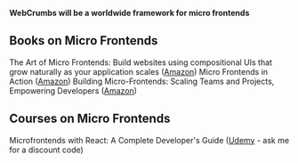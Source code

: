 **WebCrumbs will be a worldwide framework for micro frontends**

## Books on Micro Frontends
The Art of Micro Frontends: Build websites using compositional UIs that grow naturally as your application scales ([Amazon]([url](https://a.co/d/8VL2h1b)))
Micro Frontends in Action ([Amazon]([url](https://a.co/d/dFPzm0p)))
Building Micro-Frontends: Scaling Teams and Projects, Empowering Developers ([Amazon]([url](https://a.co/d/302ulFH)https://a.co/d/302ulFH))

## Courses on Micro Frontends
Microfrontends with React: A Complete Developer's Guide ([Udemy]([url](https://www.udemy.com/course/microfrontend-course/)https://www.udemy.com/course/microfrontend-course/) - ask me for a discount code)
